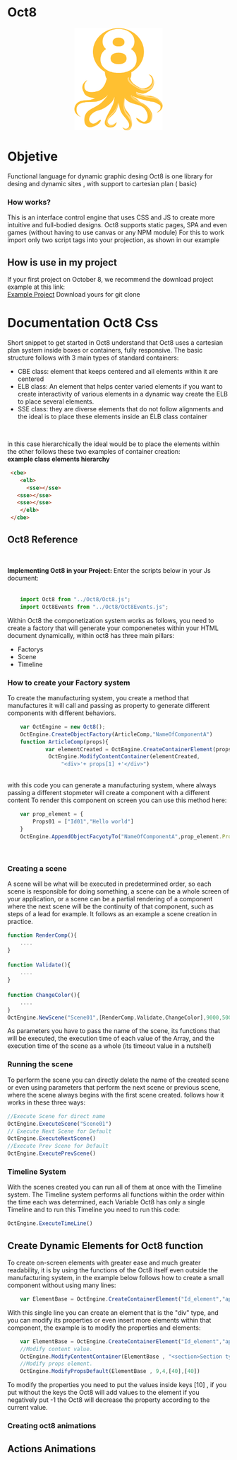 # Oct8
<p align="center">
  <img width="200" src="./image/oct8logo.png" alt="Material Bread logo"><br/>
</p>  
<h1> Objetive  </h1>
Functional language for dynamic  graphic desing
Oct8 is one  library for desing and dynamic sites , with support to cartesian plan ( basic) 

<h3>How works?</h3>
This is an interface control engine that uses CSS and JS to create more intuitive and full-bodied designs.   Oct8 supports static pages, SPA and even games (without having to use canvas or any NPM module)
For this to work import only two script tags into your projection, as shown in our example


<h2>How is use in my project</h2>
If your first project on October 8, we recommend the download project example at this link: </br>
    <a href="https://github.com/formiga-tecnologia/Oct8">Example Project</a> 
Download yours for git clone
  

<h1>Documentation Oct8  Css </h1>
Short snippet to get started in Oct8 understand that Oct8 uses a cartesian plan system inside boxes or containers, fully responsive. The basic structure follows with 3 main types of standard containers: 
   
<ul> 
   <li>CBE class: element that keeps centered and all elements within it are centered</li>
   <li>ELB class: An element that helps center varied elements if you want to create interactivity of various elements in a dynamic way create the ELB to place several elements.</li>
   <li>SSE class: they are diverse elements that do not follow alignments and the ideal is to place these elements inside an ELB class container</li>
</ul>
</br>

in this case hierarchically the ideal would be to place the elements within the other follows these two examples of container creation: 
</br>
   <b> example class elements hierarchy</b>
  ```html
   <cbe>
      <elb>
        <sse></sse>
	 <sse></sse>
	 <sse></sse>
      </elb>
   </cbe>  
  
```
   
<h2> Oct8 Reference </h2>
</br>

<b>Implementing Oct8 in your Project: </b> Enter the scripts below in your Js document:
</br></br>
```javascript
	import Oct8 from "../Oct8/Oct8.js";
	import Oct8Events from "../Oct8/Oct8Events.js";
```
Within Oct8 the componetization system works as follows, you need to create a factory that will generate your componenetes within your HTML document dynamically, within oct8 has three main pillars:
<ul>
	<li>Factorys</li>
	<li>Scene</li>
	<li>Timeline</li>
</ul>

<h3> How to create your Factory system </h3>
To create the manufacturing system, you create a method that manufactures it will call and passing as property to generate different components with different behaviors.

```javascript
	var OctEngine = new Oct8();	
	OctEngine.CreateObjectFactory(ArticleComp,"NameOfComponentA")
	function ArticleComp(props){
		    var elementCreated = OctEngine.CreateContainerElement(props[0],"divclass","div")
		     OctEngine.ModifyContentContainer(elementCreated,
        	     "<div>'+ props[1] +'</div>")
```
</br>
with this code you can generate a manufacturing system, where always passing a different stopmeter will create a component with a different content
To render this component on screen you can use this method here:

```javascript
	var prop_element = {
		Props01 = ["Id01","Hello world"]
	}
	OctEngine.AppendObjectFacyotyTo("NameOfComponentA",prop_element.Props01)
```
</br>



<h3>Creating a scene</h3> 
A scene will be what will be executed in predetermined order, so each scene is responsible for doing something, a scene can be a whole screen of your application, or a scene can be a partial rendering of a component where the next scene will be the continuity of that component, such as steps of a lead for example.
It follows as an example a scene creation in practice.

```javascript
function RenderComp(){
	....
}

function Validate(){
	....
}

function ChangeColor(){
	....
}
OctEngine.NewScene("Scene01",[RenderComp,Validate,ChangeColor],9000,5000)
```
As parameters you have to pass the name of the scene, its functions that will be executed, the execution time of each value of the Array, and the execution time of the scene as a whole (its timeout value in a nutshell)

<h3>Running the scene</h3>
To perform the scene you can directly delete the name of the created scene or even using parameters that perform the next scene or previous scene, where the scene always begins with the first scene created.
follows how it works in these three ways:

```javascript
//Execute Scene for direct name
OctEngine.ExecuteScene("Scene01")
// Execute Next Scene for Default
OctEngine.ExecuteNextScene()
//Execute Prev Scene for Default
OctEngine.ExecutePrevScene()
```

<h3>Timeline System</h3> 
With the scenes created you can run all of them at once with the Timeline system. The Timeline system performs all functions within the order within the time each was determined, each Variable Oct8 has only a single Timeline and to run this Timeline you need to run this code: 

```javascript
OctEngine.ExecuteTimeLine()
```
<h2>Create Dynamic Elements for Oct8 function </h2>
To create on-screen elements with greater ease and much greater readability, it is by using the functions of the Oct8 itself even outside the manufacturing system, in the example below follows how to create a small component without using many lines:

```javascript
    var ElementBase = OctEngine.CreateContainerElement("Id_element","append_element_Id","Class_Names")
```

With this single line you can create an element that is the "div" type, and you can modify its properties or even insert more elements within that component, the example is to modify the properties and elements:

```javascript
    var ElementBase = OctEngine.CreateContainerElement("Id_element","append_element_Id","Class_Names")
    //Modify content value.
    OctEngine.ModifyContentContainer(ElementBase , "<section>Section type</section>")
    //Modify props element.
    OctEngine.ModifyPropsDefault(ElementBase , 9,4,[40],[40])
```

To modify the properties you need to put the values inside keys [10] , if you put without the keys the Oct8 will add values to the element if you negatively put -1 the Oct8 will decrease the property according to the current value.

<h3>Creating oct8 animations</h3>
<h2>Actions Animations </h2>

